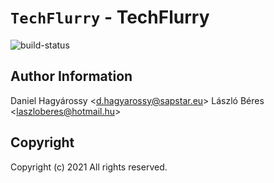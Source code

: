 
# ```TechFlurry``` - TechFlurry

![build-status](https://img.shields.io/github/workflow/status/atraides/techflurry/Build%20Pipeline/main?logo=GitHub)

## Author Information

Daniel Hagyárossy <[d.hagyarossy@sapstar.eu](mailto:d.hagyarossy@sapstar.eu)>
László Béres <[laszloberes@hotmail.hu](mailto:laszloberes@hotmail.hu)>

## Copyright

Copyright (c) 2021  All rights reserved.
